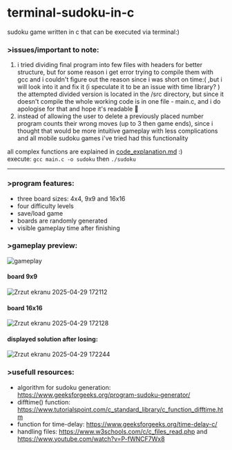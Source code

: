# terminal-sudoku-in-c
sudoku game written in c that can be executed via terminal:)

### >issues/important to note: 

1. i tried dividing final program into few files with headers for better structure, but for some reason i get error trying to compile them with gcc and i couldn't figure out the reason since i was short on time:( 
,but i will look into it and fix it (i speculate it to be an issue with time library? ) the attempted divided version is located in the /src directory, but since it doesn't compile 
the whole working code is in one file - main.c, and i do apologise for that and hope it's readable 🙏 
2. instead of allowing the user to delete a previously placed number program counts their wrong moves (up to 3 then game ends), since i thought that would be more intuitive gameplay 
with less complications and all mobile sudoku games i've tried had this functionality 

all complex functions are explained in [code_explanation.md](https://github.com/werixx1/terminal-sudoku-in-c/blob/main/code_explanation.md) :)
<br/>execute: ```gcc main.c -o sudoku``` then ```./sudoku```

---
### >program features:
- three board sizes: 4x4, 9x9 and 16x16
- four difficulty levels
- save/load game
- boards are randomly generated
- visible gameplay time after finishing

### >gameplay preview:
![gameplay](https://github.com/user-attachments/assets/59f65636-7bfa-49cc-846a-fec3ce27403b)
#### board 9x9
![Zrzut ekranu 2025-04-29 172112](https://github.com/user-attachments/assets/df1b16db-eb72-4778-8b3d-ee636041e9e8)
#### board 16x16
![Zrzut ekranu 2025-04-29 172128](https://github.com/user-attachments/assets/875b8a26-7d6a-4949-94cc-07866e217dc9)
#### displayed solution after losing:
![Zrzut ekranu 2025-04-29 172244](https://github.com/user-attachments/assets/17f525ba-d5d6-44cb-b735-ccd848e06472)

### >usefull resources:
- algorithm for sudoku generation: https://www.geeksforgeeks.org/program-sudoku-generator/
- difftime() function: https://www.tutorialspoint.com/c_standard_library/c_function_difftime.htm
- function for time-delay: https://www.geeksforgeeks.org/time-delay-c/
- handling files: https://www.w3schools.com/c/c_files_read.php and https://www.youtube.com/watch?v=P-fWNCF7Wx8







